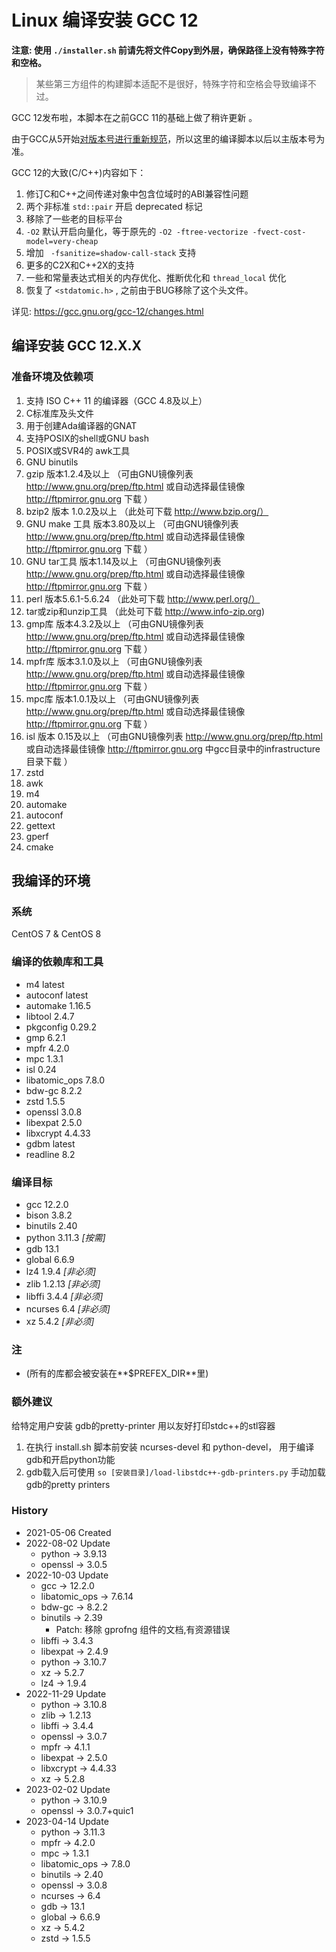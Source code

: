 # Linux 编译安装 GCC 12

**注意: 使用 `./installer.sh` 前请先将文件Copy到外层，确保路径上没有特殊字符和空格。**
> 某些第三方组件的构建脚本适配不是很好，特殊字符和空格会导致编译不过。

GCC 12发布啦，本脚本在之前GCC 11的基础上做了稍许更新 。

由于GCC从5开始[对版本号进行重新规范](https://gcc.gnu.org/develop.html#num_scheme)，所以这里的编译脚本以后以主版本号为准。

GCC 12的大致(C/C++)内容如下：

1. 修订C和C++之间传递对象中包含位域时的ABI兼容性问题
2. 两个非标准 `std::pair` 开启 deprecated 标记
3. 移除了一些老的目标平台
4. `-O2` 默认开启向量化，等于原先的 `-O2 -ftree-vectorize -fvect-cost-model=very-cheap`
5. 增加 ` -fsanitize=shadow-call-stack` 支持
6. 更多的C2X和C++2X的支持
7. 一些和常量表达式相关的内存优化、推断优化和 `thread_local` 优化
8. 恢复了 `<stdatomic.h>` , 之前由于BUG移除了这个头文件。

详见: https://gcc.gnu.org/gcc-12/changes.html

## 编译安装 GCC 12.X.X

### 准备环境及依赖项

1. 支持 ISO C++ 11 的编译器（GCC 4.8及以上）
2. C标准库及头文件
3. 用于创建Ada编译器的GNAT
4. 支持POSIX的shell或GNU bash
5. POSIX或SVR4的 awk工具
6. GNU binutils
7. gzip 版本1.2.4及以上     （可由GNU镜像列表 http://www.gnu.org/prep/ftp.html 或自动选择最佳镜像 http://ftpmirror.gnu.org 下载 ）
8. bzip2 版本 1.0.2及以上    （此处可下载 http://www.bzip.org/）
9. GNU make 工具 版本3.80及以上 （可由GNU镜像列表 http://www.gnu.org/prep/ftp.html 或自动选择最佳镜像 http://ftpmirror.gnu.org 下载 ）
10. GNU tar工具 版本1.14及以上   （可由GNU镜像列表 http://www.gnu.org/prep/ftp.html 或自动选择最佳镜像 http://ftpmirror.gnu.org 下载 ）
11. perl 版本5.6.1-5.6.24      （此处可下载 http://www.perl.org/）
12. tar或zip和unzip工具 （此处可下载 http://www.info-zip.org)
13. gmp库 版本4.3.2及以上 （可由GNU镜像列表 http://www.gnu.org/prep/ftp.html 或自动选择最佳镜像 http://ftpmirror.gnu.org 下载 ）
14. mpfr库 版本3.1.0及以上 （可由GNU镜像列表 http://www.gnu.org/prep/ftp.html 或自动选择最佳镜像 http://ftpmirror.gnu.org 下载 ）
15. mpc库 版本1.0.1及以上 （可由GNU镜像列表 http://www.gnu.org/prep/ftp.html 或自动选择最佳镜像 http://ftpmirror.gnu.org 下载 ）
16. isl 版本 0.15及以上 （可由GNU镜像列表 http://www.gnu.org/prep/ftp.html 或自动选择最佳镜像 http://ftpmirror.gnu.org 中gcc目录中的infrastructure目录下载 ）
17. zstd
18. awk
19. m4
20. automake
21. autoconf
22. gettext
23. gperf
24. cmake

## 我编译的环境

### 系统

CentOS 7 & CentOS 8

### 编译的依赖库和工具

+ m4 latest
+ autoconf latest
+ automake 1.16.5
+ libtool 2.4.7
+ pkgconfig 0.29.2
+ gmp 6.2.1
+ mpfr 4.2.0
+ mpc 1.3.1
+ isl 0.24
+ libatomic_ops 7.8.0
+ bdw-gc 8.2.2
+ zstd 1.5.5
+ openssl 3.0.8
+ libexpat 2.5.0
+ libxcrypt 4.4.33
+ gdbm latest
+ readline 8.2

### 编译目标

+ gcc 12.2.0
+ bison 3.8.2
+ binutils 2.40
+ python 3.11.3 *[按需]*
+ gdb 13.1
+ global 6.6.9
+ lz4 1.9.4 *[非必须]*
+ zlib 1.2.13 *[非必须]*
+ libffi 3.4.4 *[非必须]*
+ ncurses 6.4 *[非必须]*
+ xz 5.4.2 *[非必须]*

### 注

+ (所有的库都会被安装在**$PREFEX_DIR**里)

### 额外建议

给特定用户安装 gdb的pretty-printer 用以友好打印stdc++的stl容器

1. 在执行 install.sh 脚本前安装 ncurses-devel 和 python-devel， 用于编译gdb和开启python功能
2. gdb载入后可使用 ```so [安装目录]/load-libstdc++-gdb-printers.py``` 手动加载gdb的pretty printers

### History

+ 2021-05-06    Created
+ 2022-08-02    Update
  + python -> 3.9.13
  + openssl -> 3.0.5
+ 2022-10-03    Update
  + gcc -> 12.2.0
  + libatomic_ops -> 7.6.14
  + bdw-gc -> 8.2.2
  + binutils -> 2.39
    + Patch: 移除 gprofng 组件的文档,有资源错误
  + libffi -> 3.4.3
  + libexpat -> 2.4.9
  + python -> 3.10.7
  + xz -> 5.2.7
  + lz4 -> 1.9.4
+ 2022-11-29    Update
  + python -> 3.10.8
  + zlib -> 1.2.13
  + libffi -> 3.4.4
  + openssl -> 3.0.7
  + mpfr -> 4.1.1
  + libexpat -> 2.5.0
  + libxcrypt -> 4.4.33
  + xz -> 5.2.8
+ 2023-02-02    Update
  + python -> 3.10.9
  + openssl -> 3.0.7+quic1
+ 2023-04-14    Update
  + python -> 3.11.3
  + mpfr -> 4.2.0
  + mpc -> 1.3.1
  + libatomic_ops -> 7.8.0
  + binutils -> 2.40
  + openssl -> 3.0.8
  + ncurses -> 6.4
  + gdb -> 13.1
  + global -> 6.6.9
  + xz -> 5.4.2
  + zstd -> 1.5.5
